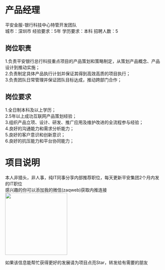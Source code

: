 # 产品经理
平安金服-银行科技中心特管开发团队  
城市：深圳市 经验要求：5年 学历要求：本科  招聘人数：5

## 岗位职责
1.负责平安银行总行科技重点项目的产品策划和策略制定，从策划产品概念、产品设计到推动实施；   
2.负责制定具体产品执行计划并保证其得到高效高质的项目执行；   
3.负责团队日常管理并保证团队目标达成，推动跨部门合作；

## 岗位要求
1.全日制本科及以上学历；   
2.5年以上成功互联网产品策划经验；   
3.组织产品立项、设计、研发、推广应用及维护改进的全流程参与经验；   
4.良好的沟通能力和需求分析能力；   
5.良好的客户意识和创新意识；   
6.良好的抗压能力和平台协同能力；

# 项目说明

本人非猎头，非人事，纯IT同事分享内部推荐职位，每天更新平安集团2个月内发的IT职位  
感兴趣的你可以添加我的微信(zaqweb)获取内推连接  
<img src="https://github.com/zaqweb/PA-IT-JOBS/blob/master/WechatICode.jpeg"  height="200" width="200">

如果该信息能帮忙获得更好的发展请为项目点亮Star，转发给有需要的朋友




